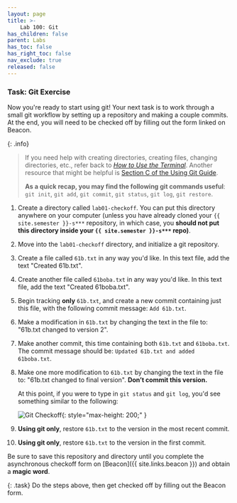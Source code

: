 ```yaml
---
layout: page
title: >-
    Lab 100: Git
has_children: false
parent: Labs
has_toc: false
has_right_toc: false
nav_exclude: true
released: false
---
```


### Task: Git Exercise

Now you're ready to start using git! Your next task is to work through a small
git workflow by setting up a repository and making a couple commits. At the end,
you will need to be checked off by filling out the form linked on Beacon.

{: .info}
> If you need help with creating directories, creating files, changing
> directories, etc., refer back to [_How to Use the Terminal_](terminal.md). Another
> resource that might be helpful is [Section C of the Using Git Guide](../../resources/guides/git#staging--committing).
>
> **As a quick recap, you may find the following git commands useful**: `git init`, `git add`,
`git commit`, `git status`, `git log`, `git restore`.

1.  Create a directory called `lab01-checkoff`. You can put this directory
    anywhere on your computer (unless you have already cloned your `{{ site.semester }}-s***`
    repository, in which case, you **should not put this directory inside
    your `{{ site.semester }}-s***` repo)**.
2.  Move into the `lab01-checkoff` directory, and initialize a git repository.
3.  Create a file called `61b.txt` in any way you'd like. In this text file,
    add the text "Created 61b.txt".
4.  Create another file called `61boba.txt` in any way you'd like. In this text file,
    add the text "Created 61boba.txt".
5.  Begin tracking **only** `61b.txt`, and create a new commit containing just
    this file, with the following commit message: `Add 61b.txt`.
6.  Make a modification in `61b.txt` by changing the text in the file to: "61b.txt
    changed to version 2".
7.  Make another commit, this time containing both `61b.txt` and `61boba.txt`.
    The commit message should be: `Updated 61b.txt and added 61boba.txt`.
8.  Make one more modification to `61b.txt` by changing the text in
    the file to: "61b.txt changed to final version". **Don’t commit this version.**

    At this point, if you were to type in `git status` and `git log`, you'd see
    something similar to the following:

    ![Git Checkoff](img/git_checkoff.png){: style="max-height: 200;" }

9.  **Using git only**, restore `61b.txt` to the version in the most recent
    commit.
    <!-- markdownlint-disable MD030 -->
10. **Using git only**, restore `61b.txt` to the version in the first commit.

<!-- markdownlint-restore -->

Be sure to save this repository and directory until you complete the
asynchronous checkoff form on [Beacon]({{ site.links.beacon }}) and
obtain a **magic word**.

{: .task}
Do the steps above, then get checked off by filling out the Beacon
form.